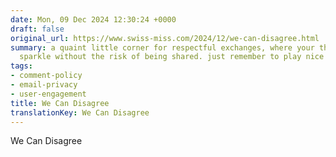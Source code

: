 ```yaml
---
date: Mon, 09 Dec 2024 12:30:24 +0000
draft: false
original_url: https://www.swiss-miss.com/2024/12/we-can-disagree.html
summary: a quaint little corner for respectful exchanges, where your thoughts can
  sparkle without the risk of being shared. just remember to play nice!
tags:
- comment-policy
- email-privacy
- user-engagement
title: We Can Disagree
translationKey: We Can Disagree
---
```


We Can Disagree